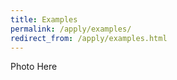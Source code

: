 ```yaml
---
title: Examples
permalink: /apply/examples/
redirect_from: /apply/examples.html
---
```


Photo Here
